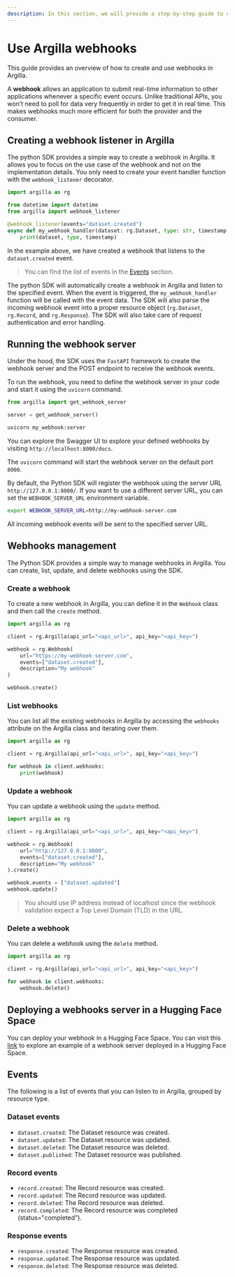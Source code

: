 ```yaml
---
description: In this section, we will provide a step-by-step guide to create a webhook in Argilla.
---
```


# Use Argilla webhooks

This guide provides an overview of how to create and use webhooks in Argilla.

A **webhook** allows an application to submit real-time information to other applications whenever a specific event occurs. Unlike traditional APIs, you won’t need to poll for data very frequently in order to get it in real time. This makes webhooks much more efficient for both the provider and the consumer.

## Creating a webhook listener in Argilla

The python SDK provides a simple way to create a webhook in Argilla. It allows you to focus on the use case of the webhook and not on the implementation details. You only need to create your event handler function with the `webhook_listener` decorator.

```python
import argilla as rg

from datetime import datetime
from argilla import webhook_listener

@webhook_listener(events="dataset.created")
async def my_webhook_handler(dataset: rg.Dataset, type: str, timestamp: datetime):
    print(dataset, type, timestamp)
```

In the example above, we have created a webhook that listens to the `dataset.created` event.
> You can find the list of events in the [Events](#events) section.

The python SDK will automatically create a webhook in Argilla and listen to the specified event. When the event is triggered,
the `my_webhook_handler` function will be called with the event data. The SDK will also parse the incoming webhook event into
a proper resource object (`rg.Dataset`, `rg.Record`, and `rg.Response`). The SDK will also take care of request authentication and error handling.

## Running the webhook server

Under the hood, the SDK uses the `FastAPI` framework to create the webhook server and the POST endpoint to receive the webhook events.

To run the webhook, you need to define the webhook server in your code and start it using the `uvicorn` command.

```python
from argilla import get_webhook_server

server = get_webhook_server()
```

```bash
uvicorn my_webhook:server
```

You can explore the Swagger UI to explore your defined webhooks by visiting `http://localhost:8000/docs`.


The `uvicorn` command will start the webhook server on the default port `8000`.

By default, the Python SDK will register the webhook using the server URL `http://127.0.0.1:8000/`. If you want to use a different server URL, you can set the `WEBHOOK_SERVER_URL` environment variable.

```bash
export WEBHOOK_SERVER_URL=http://my-webhook-server.com
```

All incoming webhook events will be sent to the specified server URL.

## Webhooks management

The Python SDK provides a simple way to manage webhooks in Argilla. You can create, list, update, and delete webhooks using the SDK.

### Create a webhook

To create a new webhook in Argilla, you can define it in the `Webhook` class and then call the `create` method.

```python
import argilla as rg

client = rg.Argilla(api_url="<api_url>", api_key="<api_key>")

webhook = rg.Webhook(
    url="https://my-webhook-server.com",
    events=["dataset.created"],
    description="My webhook"
)

webhook.create()

```

### List webhooks

You can list all the existing webhooks in Argilla by accessing the `webhooks` attribute on the Argilla class and iterating over them.

```python
import argilla as rg

client = rg.Argilla(api_url="<api_url>", api_key="<api_key>")

for webhook in client.webhooks:
    print(webhook)

```

### Update a webhook

You can update a webhook using the `update` method.

```python
import argilla as rg

client = rg.Argilla(api_url="<api_url>", api_key="<api_key>")

webhook = rg.Webhook(
    url="http://127.0.0.1:8000",
    events=["dataset.created"],
    description="My webhook"
).create()

webhook.events = ["dataset.updated"]
webhook.update()

```
> You should use IP address instead of localhost since the webhook validation expect a Top Level Domain (TLD) in the URL.

### Delete a webhook

You can delete a webhook using the `delete` method.

```python
import argilla as rg

client = rg.Argilla(api_url="<api_url>", api_key="<api_key>")

for webhook in client.webhooks:
    webhook.delete()

```

## Deploying a webhooks server in a Hugging Face Space

You can deploy your webhook in a Hugging Face Space. You can visit this [link](https://huggingface.co/spaces/frascuchon/argilla-webhooks/tree/main) to explore an example of a webhook server deployed in a Hugging Face Space.


## Events

The following is a list of events that you can listen to in Argilla, grouped by resource type.

### Dataset events

- `dataset.created`: The Dataset resource was created.
- `dataset.updated`: The Dataset resource was updated.
- `dataset.deleted`: The Dataset resource was deleted.
- `dataset.published`: The Dataset resource was published.

### Record events
- `record.created`: The Record resource was created.
- `record.updated`: The Record resource was updated.
- `record.deleted`: The Record resource was deleted.
- `record.completed`: The Record resource was completed (status="completed").

### Response events
- `response.created`: The Response resource was created.
- `response.updated`: The Response resource was updated.
- `response.deleted`: The Response resource was deleted.